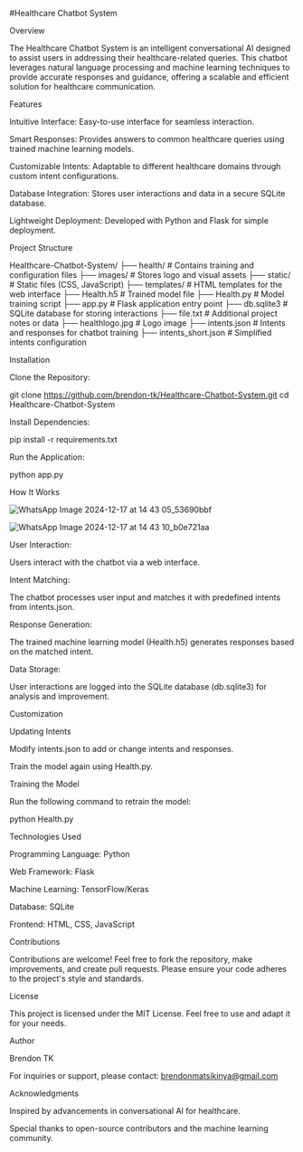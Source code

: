 #Healthcare Chatbot System

Overview

The Healthcare Chatbot System is an intelligent conversational AI designed to assist users in addressing their healthcare-related queries. This chatbot leverages natural language processing and machine learning techniques to provide accurate responses and guidance, offering a scalable and efficient solution for healthcare communication.

Features

Intuitive Interface: Easy-to-use interface for seamless interaction.

Smart Responses: Provides answers to common healthcare queries using trained machine learning models.

Customizable Intents: Adaptable to different healthcare domains through custom intent configurations.

Database Integration: Stores user interactions and data in a secure SQLite database.

Lightweight Deployment: Developed with Python and Flask for simple deployment.

Project Structure

Healthcare-Chatbot-System/
├── health/                 # Contains training and configuration files
├── images/                 # Stores logo and visual assets
├── static/                 # Static files (CSS, JavaScript)
├── templates/              # HTML templates for the web interface
├── Health.h5               # Trained model file
├── Health.py               # Model training script
├── app.py                  # Flask application entry point
├── db.sqlite3              # SQLite database for storing interactions
├── file.txt                # Additional project notes or data
├── healthlogo.jpg          # Logo image
├── intents.json            # Intents and responses for chatbot training
├── intents_short.json      # Simplified intents configuration

Installation

Clone the Repository:

git clone https://github.com/brendon-tk/Healthcare-Chatbot-System.git
cd Healthcare-Chatbot-System

Install Dependencies:

pip install -r requirements.txt

Run the Application:

python app.py

How It Works


![WhatsApp Image 2024-12-17 at 14 43 05_53690bbf](https://github.com/user-attachments/assets/7e5e2543-c94f-445e-9943-6a0d08cf13ad)


![WhatsApp Image 2024-12-17 at 14 43 10_b0e721aa](https://github.com/user-attachments/assets/b118b1cc-8805-43ca-b655-b3b347288740)

User Interaction:

Users interact with the chatbot via a web interface.

Intent Matching:

The chatbot processes user input and matches it with predefined intents from intents.json.

Response Generation:

The trained machine learning model (Health.h5) generates responses based on the matched intent.

Data Storage:

User interactions are logged into the SQLite database (db.sqlite3) for analysis and improvement.

Customization

Updating Intents

Modify intents.json to add or change intents and responses.

Train the model again using Health.py.

Training the Model

Run the following command to retrain the model:

python Health.py

Technologies Used

Programming Language: Python

Web Framework: Flask

Machine Learning: TensorFlow/Keras

Database: SQLite

Frontend: HTML, CSS, JavaScript

Contributions

Contributions are welcome! Feel free to fork the repository, make improvements, and create pull requests. Please ensure your code adheres to the project's style and standards.

License

This project is licensed under the MIT License. Feel free to use and adapt it for your needs.

Author

Brendon TK

For inquiries or support, please contact: brendonmatsikinya@gmail.com

Acknowledgments

Inspired by advancements in conversational AI for healthcare.

Special thanks to open-source contributors and the machine learning community.

